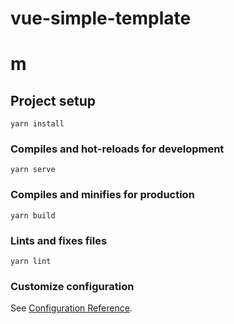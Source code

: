 <!--
 * @Descripttion: 
 * @version: 
 * @Author: mafengyan
 * @Date: 2020-09-28 19:13:28
 * @LastEditors: mafengyan
 * @LastEditTime: 2020-09-28 19:15:24
-->
# vue-simple-template
# m

## Project setup
```
yarn install
```

### Compiles and hot-reloads for development
```
yarn serve
```

### Compiles and minifies for production
```
yarn build
```

### Lints and fixes files
```
yarn lint
```

### Customize configuration
See [Configuration Reference](https://cli.vuejs.org/config/).
